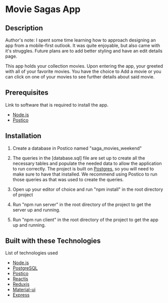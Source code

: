 # Movie Sagas App

## Description

Author's note: 
    I spent some time learning how to approach designing an app from a mobile-first outlook. It was quite enjoyable, but also came with it's struggles. Future plans are to add better styling and have an edit details page. 

This app holds your collection movies. Upon entering the app, your greeted with all of your favorite movies.
You have the choice to Add a movie or you can click on one of your movies to see further details about said movie.

## Prerequisites

Link to software that is required to install the app.
* [Node.js](https://nodejs.org/)
* [Postico](https://eggerapps.at/postico/)

## Installation

1. Create a database in Postico named "saga_movies_weekend"
2. The queries in the [database.sql] file are set up to create all the necessary tables and populate the needed data to allow the application to run correctly. The project is built on [Postgres](https://www.postgresql.org/download/), so you will need to make sure to have that installed. We recommend using Postico to run those queries as that was used to create the queries.

3. Open up your editor of choice and run "npm install" in the root directory of project
4. Run "npm run server" in the root directory of the project to get the server up and running.
5. Run "npm run client" in the root directory of the project to get the app up and running.

## Built with these Technologies

List of technologies used
* [Node.js](https://nodejs.org/)
* [PostgreSQL](https://www.postgresql.org/)
* [Postico](https://eggerapps.at/postico/)
* [Reactjs](https://reactjs.org/)
* [Reduxjs](https://redux.js.org/)
* [Material-ui](https://material-ui.com/)
* [Express](https://expressjs.com/)
